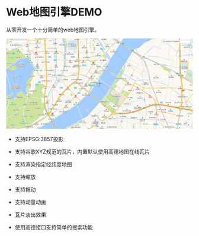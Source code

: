 # Web地图引擎DEMO

从零开发一个十分简单的web地图引擎。

![](./public/Snipaste.jpg)

- 支持EPSG:3857投影

- 支持谷歌XYZ规范的瓦片，内置默认使用高德地图在线瓦片

- 支持渲染指定经纬度地图

- 支持缩放

- 支持拖动

- 支持动量动画

- 瓦片淡出效果

- 使用高德接口支持简单的搜索功能